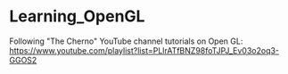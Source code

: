 # Learning_OpenGL
Following "The Cherno" YouTube channel tutorials on Open GL: https://www.youtube.com/playlist?list=PLlrATfBNZ98foTJPJ_Ev03o2oq3-GGOS2
